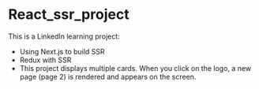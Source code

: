 # React_ssr_project
This is a LinkedIn learning project:
- Using Next.js to build SSR
- Redux with SSR
- This project displays multiple cards. When you click on the logo, a new page (page 2) is rendered and appears on the screen.
